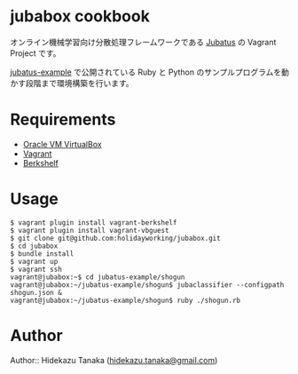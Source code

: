 # jubabox cookbook

オンライン機械学習向け分散処理フレームワークである [Jubatus](http://jubat.us) の Vagrant Project です。

[jubatus-example](https://github.com/jubatus/jubatus-example) で公開されている Ruby と Python のサンプルプログラムを動かす段階まで環境構築を行います。

# Requirements

* [Oracle VM VirtualBox](https://www.virtualbox.org)
* [Vagrant](http://www.vagrantup.com)
* [Berkshelf](http://berkshelf.com)

# Usage

    $ vagrant plugin install vagrant-berkshelf
    $ vagrant plugin install vagrant-vbguest
    $ git clone git@github.com:holidayworking/jubabox.git
    $ cd jubabox
    $ bundle install
    $ vagrant up
    $ vagrant ssh
    vagrant@jubabox:~$ cd jubatus-example/shogun
    vagrant@jubabox:~/jubatus-example/shogun$ jubaclassifier --configpath shogun.json &
    vagrant@jubabox:~/jubatus-example/shogun$ ruby ./shogun.rb

# Author

Author:: Hidekazu Tanaka (<hidekazu.tanaka@gmail.com>)
